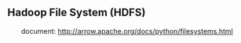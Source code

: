 ## Hadoop File System (HDFS)
&emsp;&emsp;document: http://arrow.apache.org/docs/python/filesystems.html
